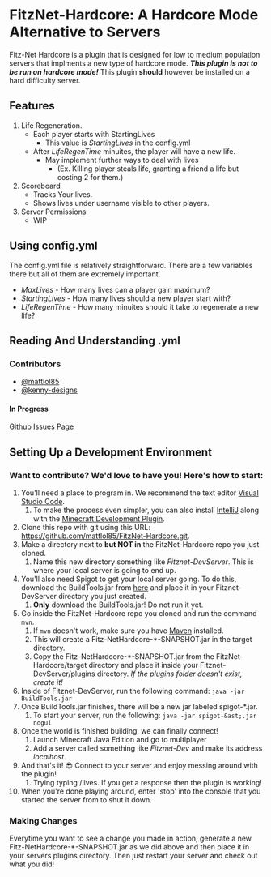 # FitzNet-Hardcore: A Hardcore Mode Alternative to Servers

Fitz-Net Hardcore is a plugin that is designed for low to medium population servers that implments a new type of hardcore mode. ***This plugin is not to be run on hardcore mode!*** This plugin **should** however be installed on a hard difficulty server.

## Features
1. Life Regeneration.
    - Each player starts with StartingLives
        - This value is *StartingLives* in the config.yml
    - After *LifeRegenTime* minuites, the player will have a new life.
        - May implement further ways to deal with lives
            - (Ex. Killing player steals life, granting a friend a life but costing 2 for them.)
2. Scoreboard
    - Tracks Your lives.
    - Shows lives under username visible to other players.
3. Server Permissions
    - WIP
## Using config.yml
The config.yml file is relatively straightforward. There are a few variables there but all of them are extremely important.

- *MaxLives* - How many lives can a player gain maximum?
- *StartingLives* - How many lives should a new player start with?
- *LifeRegenTime* - How many minuites should it take to regenerate a new life?

## Reading And Understanding <PLAYERUUID>.yml


### Contributors
- [@mattlol85](https://github.com/mattlol85)
- [@kenny-designs](https://github.com/kenny-designs)

#### In Progress
[Github Issues Page](https://github.com/mattlol85/FitzNet-Hardcore/issues)

## Setting Up a Development Environment

### Want to contribute? We'd love to have you! Here's how to start:

1) You'll need a place to program in. We recommend the text editor [Visual Studio Code](https://code.visualstudio.com/).
    1) To make the process even simpler, you can also install [IntelliJ](https://www.jetbrains.com/idea/) along with the [Minecraft Development Plugin](https://plugins.jetbrains.com/plugin/8327-minecraft-development).
2) Clone this repo with git using this URL: https://github.com/mattlol85/FitzNet-Hardcore.git.
3) Make a directory next to **but NOT in** the FitzNet-Hardcore repo you just cloned.
    1) Name this new directory something like *Fitznet-DevServer*. This is where your local server is going to end up.
4) You'll also need Spigot to get your local server going. To do this, download the BuildTools.jar from [here](https://www.spigotmc.org/wiki/buildtools/) and place it in your Fitznet-DevServer directory you just created.
    1) **Only** download the BuildTools.jar! Do not run it yet.
5) Go inside the FitzNet-Hardcore repo you cloned and run the command `mvn`.
    1) If `mvn` doesn't work, make sure you have [Maven](https://maven.apache.org/) installed.
    2) This will create a Fitz-NetHardcore-&ast;-SNAPSHOT.jar in the target directory.
    3) Copy the Fitz-NetHardcore-&ast;-SNAPSHOT.jar from the FitzNet-Hardcore/target directory and place it inside your Fitznet-DevServer/plugins directory. *If the plugins folder doesn't exist, create it!*
6) Inside of Fitznet-DevServer, run the following command: `java -jar BuildTools.jar`
7) Once BuildTools.jar finishes, there will be a new jar labeled spigot-&ast;.jar.
    1) To start your server, run the following: `java -jar spigot-&ast;.jar nogui`
8) Once the world is finished building, we can finally connect!
    1) Launch Minecraft Java Edition and go to multiplayer
    2) Add a server called something like *Fitznet-Dev* and make its address *localhost*.
9) And that's it! :sunglasses: Connect to your server and enjoy messing around with the plugin!
    1) Trying typing /lives. If you get a response then the plugin is working!
10) When you're done playing around, enter 'stop' into the console that you started the server from to shut it down.

### Making Changes

Everytime you want to see a change you made in action, generate a new Fitz-NetHardcore-&ast;-SNAPSHOT.jar as we did above and then place it in your servers plugins directory. Then just restart your server and check out what you did!
